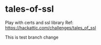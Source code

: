 # tales-of-ssl
Play with certs and ssl library
Ref: https://hackattic.com/challenges/tales_of_ssl
 

 This is test branch change
 